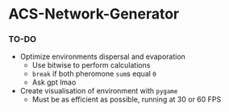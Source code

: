 # ACS-Network-Generator

### TO-DO
- Optimize environments dispersal and evaporation
  - Use bitwise to perform calculations
  - `break` if both pheromone `sum`s equal `0`
  - Ask gpt lmao
- Create visualisation of environment with `pygame`
  - Must be as efficient as possible, running at 30 or 60 FPS